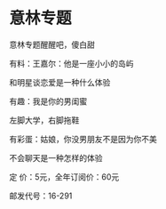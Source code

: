 # 意林专题

意林专题醒醒吧，傻白甜 

有料：王嘉尔：他是一座小小的岛屿 

和明星谈恋爱是一种什么体验 

有趣：我是你的男闺蜜 

左脚大学，右脚拖鞋 

有彩蛋：姑娘，你没男朋友不是因为你不美 

不会聊天是一种怎样的体验 

定 价：5元，全年订阅价：60元 

邮发代号：16-291